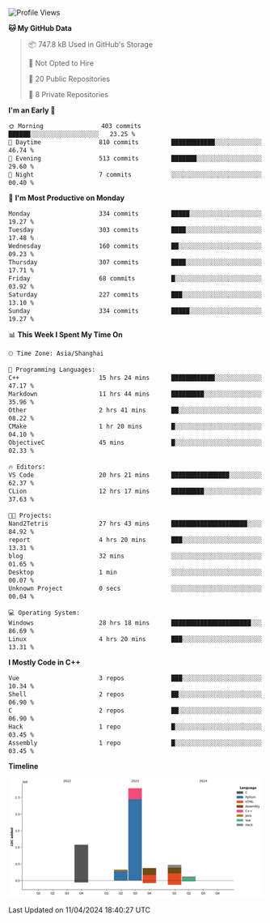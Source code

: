<!--
**Salvely/Salvely** is a ✨ _special_ ✨ repository because its `README.md` (this file) appears on your GitHub profile.

Here are some ideas to get you started:

- 🔭 I’m currently working on ...
- 🌱 I’m currently learning ...
- 👯 I’m looking to collaborate on ...
- 🤔 I’m looking for help with ...
- 💬 Ask me about ...
- 📫 How to reach me: ...
- 😄 Pronouns: ...
- ⚡ Fun fact: ...
-->

<!--START_SECTION:waka-->
![Profile Views](http://img.shields.io/badge/Profile%20Views-1-blue)

**🐱 My GitHub Data** 

> 📦 747.8 kB Used in GitHub's Storage 
 > 
> 🚫 Not Opted to Hire
 > 
> 📜 20 Public Repositories 
 > 
> 🔑 8 Private Repositories 
 > 
**I'm an Early 🐤** 

```text
🌞 Morning                403 commits         ██████░░░░░░░░░░░░░░░░░░░   23.25 % 
🌆 Daytime                810 commits         ████████████░░░░░░░░░░░░░   46.74 % 
🌃 Evening                513 commits         ███████░░░░░░░░░░░░░░░░░░   29.60 % 
🌙 Night                  7 commits           ░░░░░░░░░░░░░░░░░░░░░░░░░   00.40 % 
```
📅 **I'm Most Productive on Monday** 

```text
Monday                   334 commits         █████░░░░░░░░░░░░░░░░░░░░   19.27 % 
Tuesday                  303 commits         ████░░░░░░░░░░░░░░░░░░░░░   17.48 % 
Wednesday                160 commits         ██░░░░░░░░░░░░░░░░░░░░░░░   09.23 % 
Thursday                 307 commits         ████░░░░░░░░░░░░░░░░░░░░░   17.71 % 
Friday                   68 commits          █░░░░░░░░░░░░░░░░░░░░░░░░   03.92 % 
Saturday                 227 commits         ███░░░░░░░░░░░░░░░░░░░░░░   13.10 % 
Sunday                   334 commits         █████░░░░░░░░░░░░░░░░░░░░   19.27 % 
```


📊 **This Week I Spent My Time On** 

```text
🕑︎ Time Zone: Asia/Shanghai

💬 Programming Languages: 
C++                      15 hrs 24 mins      ████████████░░░░░░░░░░░░░   47.17 % 
Markdown                 11 hrs 44 mins      █████████░░░░░░░░░░░░░░░░   35.96 % 
Other                    2 hrs 41 mins       ██░░░░░░░░░░░░░░░░░░░░░░░   08.22 % 
CMake                    1 hr 20 mins        █░░░░░░░░░░░░░░░░░░░░░░░░   04.10 % 
ObjectiveC               45 mins             █░░░░░░░░░░░░░░░░░░░░░░░░   02.33 % 

🔥 Editors: 
VS Code                  20 hrs 21 mins      ████████████████░░░░░░░░░   62.37 % 
CLion                    12 hrs 17 mins      █████████░░░░░░░░░░░░░░░░   37.63 % 

🐱‍💻 Projects: 
Nand2Tetris              27 hrs 43 mins      █████████████████████░░░░   84.92 % 
report                   4 hrs 20 mins       ███░░░░░░░░░░░░░░░░░░░░░░   13.31 % 
blog                     32 mins             ░░░░░░░░░░░░░░░░░░░░░░░░░   01.65 % 
Desktop                  1 min               ░░░░░░░░░░░░░░░░░░░░░░░░░   00.07 % 
Unknown Project          0 secs              ░░░░░░░░░░░░░░░░░░░░░░░░░   00.04 % 

💻 Operating System: 
Windows                  28 hrs 18 mins      ██████████████████████░░░   86.69 % 
Linux                    4 hrs 20 mins       ███░░░░░░░░░░░░░░░░░░░░░░   13.31 % 
```

**I Mostly Code in C++** 

```text
Vue                      3 repos             ███░░░░░░░░░░░░░░░░░░░░░░   10.34 % 
Shell                    2 repos             ██░░░░░░░░░░░░░░░░░░░░░░░   06.90 % 
C                        2 repos             ██░░░░░░░░░░░░░░░░░░░░░░░   06.90 % 
Hack                     1 repo              █░░░░░░░░░░░░░░░░░░░░░░░░   03.45 % 
Assembly                 1 repo              █░░░░░░░░░░░░░░░░░░░░░░░░   03.45 % 
```



**Timeline**

![Lines of Code chart](https://raw.githubusercontent.com/Salvely/Salvely/main/assets/bar_graph.png)


 Last Updated on 11/04/2024 18:40:27 UTC
<!--END_SECTION:waka-->
<!-- ### [![Typing SVG](https://readme-typing-svg.demolab.com?font=JetBrains+Mono&size=22&pause=1000&width=435&height=70&lines=Hi!+I'm+Wen+Gao.+Nice+to+see+you!)](https://git.io/typing-svg)

[![Salvely's GitHub stats](https://github-readme-stats.vercel.app/api?username=Salvely&count_private=true&show_icons=true&theme=buefy&include_all_commits=true)](https://github.com/anuraghazr/github-readme-stats)
[![Top Langs](https://github-readme-stats.vercel.app/api/top-langs/?username=Salvely)](https://github.com/anuraghazr/github-readme-stats)


![Leetcode Stats](https://leetcard.jacoblin.cool/Salvely?theme=wtf&font=Kameron&ext=activity&show_rank=true)

![](https://komarev.com/ghpvc/?username=Salvely)
-->
